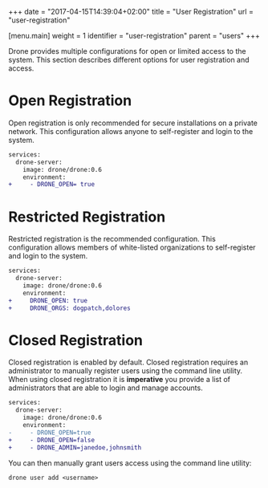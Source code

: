 +++
date = "2017-04-15T14:39:04+02:00"
title = "User Registration"
url = "user-registration"

[menu.main]
  weight = 1
  identifier = "user-registration"
  parent = "users"
+++

Drone provides multiple configurations for open or limited access to the system. This section describes different options for user registration and access.

# Open Registration

Open registration is only recommended for secure installations on a private network. This configuration allows anyone to self-register and login to the system.

```diff
services:
  drone-server:
    image: drone/drone:0.6
    environment:
+     - DRONE_OPEN= true
```

# Restricted Registration

Restricted registration is the recommended configuration. This configuration allows members of white-listed organizations to self-register and login to the system.

```diff
services:
  drone-server:
    image: drone/drone:0.6
    environment:
+     DRONE_OPEN: true
+     DRONE_ORGS: dogpatch,dolores
```

# Closed Registration

Closed registration is enabled by default. Closed registration requires an administrator to manually register users using the command line utility. When using closed registration it is __imperative__ you provide a list of administrators that are able to login and manage accounts.

```diff
services:
  drone-server:
    image: drone/drone:0.6
    environment:
-     - DRONE_OPEN=true
+     - DRONE_OPEN=false
+     - DRONE_ADMIN=janedoe,johnsmith
```

You can then manually grant users access using the command line utility:

```nohighlight
drone user add <username>
```
